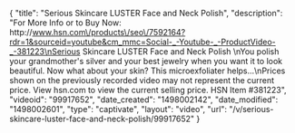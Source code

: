{
    "title": "Serious Skincare LUSTER Face and Neck Polish",
    "description": "For More Info or to Buy Now: http:\/\/www.hsn.com\/products\/seo\/7592164?rdr=1&sourceid=youtube&cm_mmc=Social-_-Youtube-_-ProductVideo-_-381223\nSerious Skincare LUSTER Face and Neck Polish  \nYou polish your grandmother's silver and your best jewelry when you want it to look beautiful. Now what about your skin? This microexfoliater helps...\nPrices shown on the previously recorded video may not represent the current price.  View hsn.com to view the current selling price. HSN Item #381223",
    "videoid": "99917652",
    "date_created": "1498002142",
    "date_modified": "1498002601",
    "type": "captivate",
    "layout": "video",
    "url": "\/v\/serious-skincare-luster-face-and-neck-polish\/99917652"
}